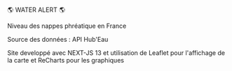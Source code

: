 🌎 WATER ALERT 🌎

Niveau des nappes phréatique en France

Source des données : API Hub'Eau

Site developpé avec NEXT-JS 13 et utilisation de Leaflet pour l'affichage de la carte et ReCharts pour les graphiques
